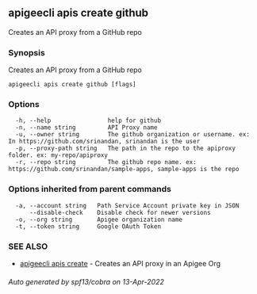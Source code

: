 ## apigeecli apis create github

Creates an API proxy from a GitHub repo

### Synopsis

Creates an API proxy from a GitHub repo

```
apigeecli apis create github [flags]
```

### Options

```
  -h, --help                help for github
  -n, --name string         API Proxy name
  -u, --owner string        The github organization or username. ex: In https://github.com/srinandan, srinandan is the user
  -p, --proxy-path string   The path in the repo to the apiproxy folder. ex: my-repo/apiproxy
  -r, --repo string         The github repo name. ex: https://github.com/srinandan/sample-apps, sample-apps is the repo
```

### Options inherited from parent commands

```
  -a, --account string   Path Service Account private key in JSON
      --disable-check    Disable check for newer versions
  -o, --org string       Apigee organization name
  -t, --token string     Google OAuth Token
```

### SEE ALSO

* [apigeecli apis create](apigeecli_apis_create.md)	 - Creates an API proxy in an Apigee Org

###### Auto generated by spf13/cobra on 13-Apr-2022

